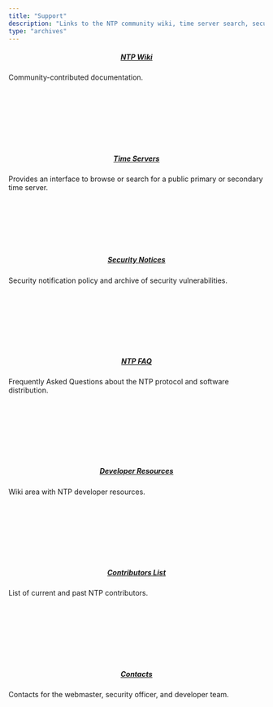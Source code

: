 ```yaml
---
title: "Support"
description: "Links to the NTP community wiki, time server search, security notices, FAQ, developer resources, contributors list, and webmaster and security officer contacts."
type: "archives"
---
```


<div>
  <div class="container">
    <div class="row row-cols-1 row-cols-sm-3 row-cols-md-4 g-3">
      <div class="col">
	    <div class="card mh-100" style="height: 180px;">
          <div class="card-body">
		    <h5 class="card-text" style="text-align: center;"><a href="https://support.ntp.org">NTP Wiki</a></h5>
            <p>Community-contributed documentation.</p>
              <div class="d-flex justify-content-between align-items-center">
			</div>
		  </div>
		</div>
      </div>
      <div class="col">
        <div class="card mh-100" style="height: 180px;">
          <div class="card-body">
		    <h5 class="card-text" style="text-align: center;"><a href="https://support.ntp.org/Servers">Time Servers</a></h5>
            <p>Provides an interface to browse or search for a public primary or secondary time server.</p>
              <div class="d-flex justify-content-between align-items-center">
            </div>
          </div>
        </div>
      </div>
      <div class="col">
	    <div class="card mh-100" style="height: 180px;">
          <div class="card-body">
		    <h5 class="card-text" style="text-align: center;"><a href="/support/securitynotice/">Security Notices</a></h5>
            <p>Security notification policy and archive of security vulnerabilities.</p>			
              <div class="d-flex justify-content-between align-items-center">
			</div>
          </div>
        </div>
      </div>
      <div class="col">
        <div class="card mh-100" style="height: 180px;">
          <div class="card-body">
		    <h5 class="card-text" style="text-align: center;"><a href="/ntpfaq/">NTP FAQ</a></h5>
            <p>Frequently Asked Questions about the NTP protocol and software distribution.</p>			
              <div class="d-flex justify-content-between align-items-center">
            </div>
          </div>
        </div>
      </div>
	</div>
  </div>
</div>
<br>
<div>
  <div class="container">
    <div class="row row-cols-1 row-cols-sm-3 row-cols-md-3 g-3">
      <div class="col">
        <div class="card mh-100" style="height: 180px;">
          <div class="card-body">
		    <h5 class="card-text" style="text-align: center;"><a href="https://support.ntp.org/Dev">Developer Resources</a></h5>
            <p>Wiki area with NTP developer resources.</p>			
              <div class="d-flex justify-content-between align-items-center">
            </div>
          </div>
        </div>
      </div>
      <div class="col">
        <div class="card mh-100" style="height: 180px;">
          <div class="card-body">
		    <h5 class="card-text" style="text-align: center;"><a href="/contributorslist/">Contributors List</a></h5>
            <p>List of current and past NTP contributors.</p>
              <div class="d-flex justify-content-between align-items-center">
            </div>
          </div>
        </div>
      </div>
      <div class="col">
	    <div class="card mh-100" style="height: 180px;">
          <div class="card-body">
		    <h5 class="card-text" style="text-align: center;"><a href="/contact/">Contacts</a></h5>
            <p>Contacts for the webmaster, security officer, and developer team.</p>			
              <div class="d-flex justify-content-between align-items-center">
			</div>
          </div>
        </div>
      </div>
	</div>
  </div>
</div>
<br>